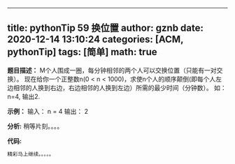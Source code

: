 
---
title: pythonTip 59 换位置
author: gznb
date: 2020-12-14 13:10:24
categories: [ACM, pythonTip]
tags: [简单]
math: true
---

**题目描述：**
M个人围成一圈，每分钟相邻的两个人可以交换位置（只能有一对交换）。
现在给你一个正整数n(0 < n < 1000)，求使n个人的顺序颠倒(即每个人左边相邻的人换到右边，右边相邻的人换到左边）所需的最少时间（分钟数）。
如：n=4, 输出2.

**示例：**
输入：
n = 4
输出：
2


**分析:**
稍等片刻。。。。

**代码:**
```python
精彩马上继续。。。。。
```

